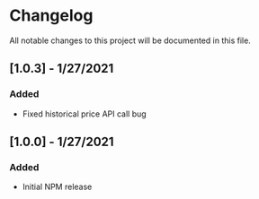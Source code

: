 # Changelog

All notable changes to this project will be documented in this file.

## [1.0.3] - 1/27/2021
### Added
- Fixed historical price API call bug

## [1.0.0] - 1/27/2021
### Added
- Initial NPM release
